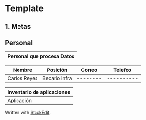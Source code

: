 # Template
## 1.  Metas
## Personal

|Personal que procesa Datos|
|---------------------|

|Nombre | Posición | Correo | Telefoo |
|------|-----------|--------|----------|
|Carlos Reyes| Becario infra|--------|----------|

| Inventario de aplicaciones | 
|-----------------------------|
|Aplicación|Critico|Responsabe||

 Written with [StackEdit](https://stackedit.io/).
<!--stackedit_data:
eyJoaXN0b3J5IjpbLTEwMzE4NTc4MTksMjAyMzQ2NzcxNywtOD
c1MDM3MjI0LDE2MjI3NTA4ODksNzMwOTk4MTE2XX0=
-->